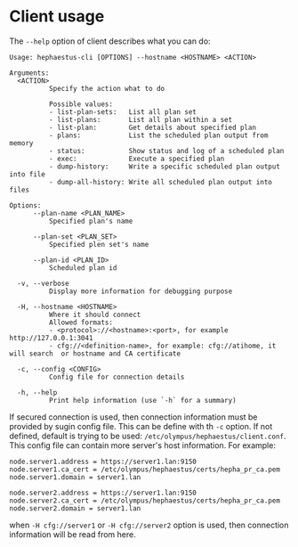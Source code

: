 # Client usage

The `--help` option of client describes what you can do:
```
Usage: hephaestus-cli [OPTIONS] --hostname <HOSTNAME> <ACTION>

Arguments:
  <ACTION>
          Specify the action what to do

          Possible values:
          - list-plan-sets:   List all plan set
          - list-plans:       List all plan within a set
          - list-plan:        Get details about specified plan
          - plans:            List the scheduled plan output from memory
          - status:           Show status and log of a scheduled plan
          - exec:             Execute a specified plan
          - dump-history:     Write a specific scheduled plan output into file
          - dump-all-history: Write all scheduled plan output into files

Options:
      --plan-name <PLAN_NAME>
          Specified plan's name

      --plan-set <PLAN_SET>
          Specified plen set's name

      --plan-id <PLAN_ID>
          Scheduled plan id

  -v, --verbose
          Display more information for debugging purpose

  -H, --hostname <HOSTNAME>
          Where it should connect
          Allowed formats:
          - <protocol>://<hostname>:<port>, for example http://127.0.0.1:3041
          - cfg://<definition-name>, for example: cfg://atihome, it will search  or hostname and CA certificate

  -c, --config <CONFIG>
          Config file for connection details

  -h, --help
          Print help information (use `-h` for a summary)
```

If secured connection is used, then connection information must be provided by sugin config file. This can be define with th `-c` option. If not defined, default is trying to be used: `/etc/olympus/hephaestus/client.conf`.
This config file can contain more server's host information. For example:
```
node.server1.address = https://server1.lan:9150
node.server1.ca_cert = /etc/olympus/hephaestus/certs/hepha_pr_ca.pem
node.server1.domain = server1.lan

node.server2.address = https://server1.lan:9150
node.server2.ca_cert = /etc/olympus/hephaestus/certs/hepha_pr_ca.pem
node.server2.domain = server1.lan
```

when `-H cfg://server1` or `-H cfg://server2` option is used, then connection information will be read from here.